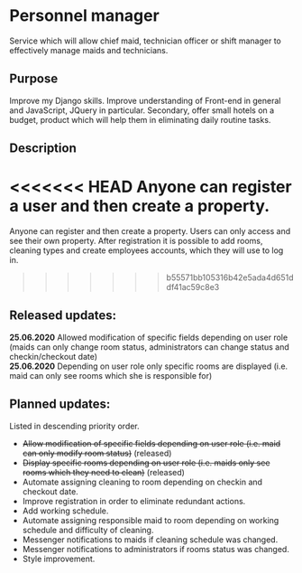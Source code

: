 # Personnel manager

Service which will allow chief maid, technician officer or shift manager to effectively manage maids and technicians.

## Purpose

Improve my Django skills. Improve understanding of Front-end in general and JavaScript, JQuery in particular. Secondary, offer small hotels on a budget, product which will help them in eliminating daily routine tasks.

## Description

<<<<<<< HEAD
Anyone can register a user and then create a property.
=======
Anyone can register and then create a property. Users can only access and see their own property. After registration it is possible to add rooms, cleaning types and create employees accounts, which they will use to log in.
>>>>>>> b55571bb105316b42e5ada4d651ddf41ac59c8e3

## Released updates:

**25.06.2020** Allowed modification of specific fields depending on user role (maids can only change room status, administrators can change status and checkin/checkout date) <br>
**25.06.2020** Depending on user role only specific rooms are displayed (i.e. maid can only see rooms which she is responsible for)

## Planned updates:

Listed in descending priority order.

* ~~Allow modification of specific fields depending on user role (i.e. maid can only modify room status)~~ (released)
* ~~Display specific rooms depending on user role (i.e. maids only see rooms which they need to clean)~~ (released)
* Automate assigning cleaning to room depending on checkin and checkout date.
* Improve registration in order to eliminate redundant actions.
* Add working schedule.
* Automate assigning responsible maid to room depending on working schedule and difficulty of cleaning.
* Messenger notifications to maids if cleaning schedule was changed.
* Messenger notifications to administrators if rooms status was changed.
* Style improvement.
